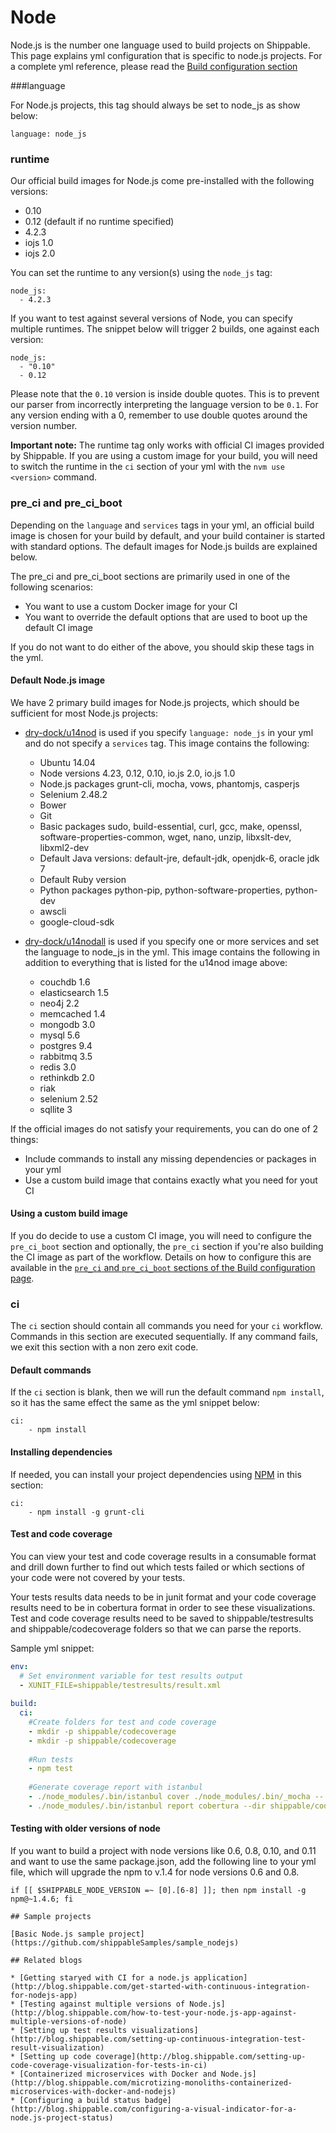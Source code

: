 
# Node
Node.js is the number one language used to build projects on Shippable. This page explains yml configuration that is specific to node.js projects. For a complete yml reference, please read the [Build configuration section](../shippableyml.md)


###language 


For Node.js projects, this tag should always be set to node_js as show below:

```
language: node_js
```

### runtime
Our official build images for Node.js come pre-installed with the following versions:

* 0.10
* 0.12 (default if no runtime specified)
* 4.2.3
* iojs 1.0
* iojs 2.0

You can set the runtime to any version(s) using the `node_js` tag:

```
node_js:
  - 4.2.3
```

If you want to test against several versions of Node, you can specify multiple runtimes. The snippet below will trigger 2 builds, one against each version:

```
node_js:
  - "0.10"
  - 0.12
```
Please note that the `0.10` version is inside double quotes. This is to prevent our parser from incorrectly interpreting the language version to be `0.1`. For any version ending with a 0, remember to use double quotes around the version number.

**Important note:** The runtime tag only works with official CI images provided by Shippable. If you are using a custom image for your build, you will need to switch the runtime in the `ci` section of your yml with the `nvm use <version>` command.

### pre_ci and pre_ci_boot

Depending on the `language` and `services` tags in your yml, an official build image is chosen for your build by default, and your build container is started with standard options. The default images for Node.js builds are explained below.

The pre_ci and pre_ci_boot sections are primarily used in one of the following scenarios:

* You want to use a custom Docker image for your CI 
* You want to override the default options that are used to boot up the default CI image

If you do not want to do either of the above, you should skip these tags in the yml.

#### Default Node.js image
We have 2 primary build images for Node.js projects, which should be sufficient for most Node.js projects: 

* [dry-dock/u14nod](https://github.com/dry-dock/u14nod) is used if you specify `language: node_js` in your yml and do not specify a `services` tag. This image contains the following:
	
	* Ubuntu 14.04
	* Node versions 4.23, 0.12, 0.10, io.js 2.0, io.js 1.0 
	* Node.js packages grunt-cli, mocha, vows, phantomjs, casperjs
	* Selenium 2.48.2
	* Bower
	* Git
	* Basic packages sudo, build-essential, curl, gcc, make, openssl, software-properties-common, wget, nano, unzip, libxslt-dev, libxml2-dev
	* Default Java versions: default-jre, default-jdk, openjdk-6, oracle jdk 7  
	* Default Ruby version  
	* Python packages python-pip, python-software-properties, python-dev
	* awscli
	* google-cloud-sdk 

* [dry-dock/u14nodall](https://github.com/dry-dock/u14nodall) is used if you specify one or more services and set the language to node_js in the yml. This image contains the following in addition to everything that is listed for the u14nod image above:

	* couchdb 1.6
	* elasticsearch 1.5
	* neo4j 2.2
	* memcached 1.4
	* mongodb 3.0
	* mysql 5.6
	* postgres 9.4
	* rabbitmq 3.5
	* redis 3.0
	* rethinkdb 2.0
	* riak
	* selenium 2.52
	* sqllite 3


If the official images do not satisfy your requirements, you can do one of 2 things:

- Include commands to install any missing dependencies or packages in your yml
- Use a custom build image that contains exactly what you need for yout CI
	
#### Using a custom build image
If you do decide to use a custom CI image, you will need to configure the `pre_ci_boot` section and optionally, the `pre_ci` section if you're also building the CI image as part of the workflow. Details on how to configure this are available in the [`pre_ci` and `pre_ci_boot` sections of the Build configuration page](../shippableyml.md#build). 

### ci
The `ci` section should contain all commands you need for your `ci` workflow. Commands in this section are executed sequentially. If any command fails, we exit this section with a non zero exit code.

#### Default commands

If the `ci` section is blank, then we will run the default command `npm install`, so it has the same effect the same as the yml snippet below:

```
ci:
    - npm install
```

#### Installing dependencies
If needed, you can install your project dependencies using [NPM](http://npmjs.org/) in this section:

```
ci:
    - npm install -g grunt-cli
```

#### Test and code coverage
You can view your test and code coverage results in a consumable format and drill down further to find out which tests failed or which sections of your code were not covered by your tests.

Your tests results data needs to be in junit format and your code coverage results need to be in cobertura format in order to see these visualizations. Test and code coverage results need to be saved to shippable/testresults and shippable/codecoverage folders so that we can parse the reports.

Sample yml snippet:

```yaml
env:
  # Set environment variable for test results output 
  - XUNIT_FILE=shippable/testresults/result.xml
  
build:
  ci:
    #Create folders for test and code coverage
    - mkdir -p shippable/codecoverage
    - mkdir -p shippable/codecoverage
    
    #Run tests
    - npm test
    
    #Generate coverage report with istanbul
    - ./node_modules/.bin/istanbul cover ./node_modules/.bin/_mocha -- --ui=bdd --reporter=xunit-file
    - ./node_modules/.bin/istanbul report cobertura --dir shippable/codecoverage/
```

#### Testing with older versions of node

If you want to build a project with node versions like 0.6, 0.8, 0.10, and 0.11 and want to use the same package.json, add the following line to your yml file, which will upgrade the npm to v.1.4 for node versions 0.6 and 0.8.

```
if [[ $SHIPPABLE_NODE_VERSION =~ [0].[6-8] ]]; then npm install -g npm@~1.4.6; fi

## Sample projects

[Basic Node.js sample project](https://github.com/shippableSamples/sample_nodejs)

## Related blogs

* [Getting staryed with CI for a node.js application](http://blog.shippable.com/get-started-with-continuous-integration-for-nodejs-app)
* [Testing against multiple versions of Node.js](http://blog.shippable.com/how-to-test-your-node.js-app-against-multiple-versions-of-node)
* [Setting up test results visualizations](http://blog.shippable.com/setting-up-continuous-integration-test-result-visualization)
* [Setting up code coverage](http://blog.shippable.com/setting-up-code-coverage-visualization-for-tests-in-ci)
* [Containerized microservices with Docker and Node.js](http://blog.shippable.com/microtizing-monoliths-containerized-microservices-with-docker-and-nodejs)
* [Configuring a build status badge](http://blog.shippable.com/configuring-a-visual-indicator-for-a-node.js-project-status)






